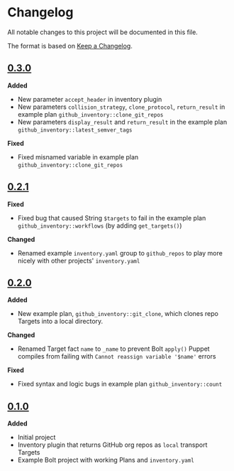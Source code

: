 # Changelog

All notable changes to this project will be documented in this file.

The format is based on [Keep a Changelog](https://keepachangelog.com/en/1.0.0/).

## [0.3.0]

**Added**

* New parameter `accept_header` in inventory plugin
* New parameters `collision_strategy`, `clone_protocol`, `return_result` in
  example plan `github_inventory::clone_git_repos`
* New parameters `display_result` and `return_result` in the example plan
  `github_inventory::latest_semver_tags`

**Fixed**

* Fixed misnamed variable in example plan `github_inventory::clone_git_repos`

## [0.2.1]

**Fixed**

* Fixed bug that caused String `$targets` to fail in the example plan
  `github_inventory::workflows` (by adding `get_targets()`)

**Changed**

* Renamed example `inventory.yaml` group to `github_repos` to play more nicely
  with other projects' `inventory.yaml`

## [0.2.0]

**Added**

* New example plan, `github_inventory::git_clone`, which clones repo Targets
  into a local directory.

**Changed**

* Renamed Target fact `name` to `_name` to prevent Bolt `apply()` Puppet
  compiles from failing with `Cannot reassign variable '$name'` errors

**Fixed**

* Fixed syntax and logic bugs in example plan `github_inventory::count`

## [0.1.0]

**Added**

* Initial project
* Inventory plugin that returns GitHub org repos as `local` transport Targets
* Example Bolt project with working Plans and `inventory.yaml`

[0.1.0]: https://github.com/bolterrific/puppet-github_inventory/releases/tag/0.1.0
[0.2.0]: https://github.com/bolterrific/puppet-github_inventory/compare/0.1.0...0.2.0
[0.2.1]: https://github.com/bolterrific/puppet-github_inventory/compare/0.2.0...0.2.1
[0.3.0]: https://github.com/bolterrific/puppet-github_inventory/compare/0.2.1...0.3.0
[Unreleased]: https://github.com/bolterrific/puppet-github_inventory/compare/0.3.0...HEAD
